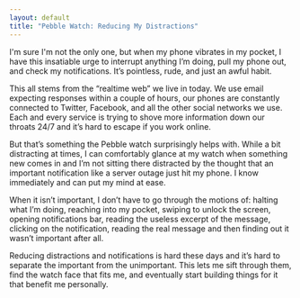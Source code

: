 ```yaml
---
layout: default
title: "Pebble Watch: Reducing My Distractions"
---
```


I'm sure I'm not the only one, but when my phone vibrates in my pocket, I have this insatiable urge to interrupt anything I’m doing, pull my phone out, and check my notifications. It’s pointless, rude, and just an awful habit.

This all stems from the “realtime web” we live in today. We use email expecting responses within a couple of hours, our phones are constantly connected to Twitter, Facebook, and all the other social networks we use. Each and every service is trying to shove more information down our throats 24/7 and it’s hard to escape if you work online.

But that’s something the Pebble watch surprisingly helps with. While a bit distracting at times, I can comfortably glance at my watch when something new comes in and I’m not sitting there distracted by the thought that an important notification like a server outage just hit my phone. I know immediately and can put my mind at ease.

When it isn’t important, I don’t have to go through the motions of: halting what I’m doing, reaching into my pocket, swiping to unlock the screen, opening notifications bar, reading the useless excerpt of the message, clicking on the notification, reading the real message and then finding out it wasn’t important after all.

Reducing distractions and notifications is hard these days and it’s hard to separate the important from the unimportant. This lets me sift through them, find the watch face that fits me, and eventually start building things for it that benefit me personally.
